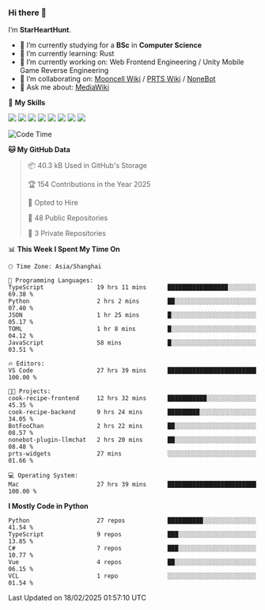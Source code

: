 ### Hi there 👋

I’m **StarHeartHunt**.

- 🏫 I’m currently studying for a **BSc** in **Computer Science**
- 🌱 I’m currently learning: Rust
- 🔭 I’m currently working on: Web Frontend Engineering / Unity Mobile Game Reverse Engineering
- 👯 I’m collaborating on: [Mooncell Wiki](https://fgo.wiki/) / [PRTS Wiki](http://prts.wiki/) / [NoneBot](https://github.com/nonebot)
- 💬 Ask me about: [MediaWiki](https://www.mediawiki.org)

🌟 **My Skills**

![](https://img.shields.io/badge/-Python-3e74a2?style=flat-square&logo=Python&logoColor=fff)
![](https://img.shields.io/badge/-Node.js-339933?style=flat-square&logo=node.js&logoColor=fff)
![](https://img.shields.io/badge/-Vue-4fc08d?style=flat-square&logo=vue.js&logoColor=fff)
![](https://img.shields.io/badge/-React-2d98ce?style=flat-square&logo=React&logoColor=fff)
![](https://img.shields.io/badge/-TypeScript-3178C6?style=flat-square&logo=TypeScript&logoColor=fff)
![](https://img.shields.io/badge/-Docker-2496ED?style=flat-square&logo=Docker&logoColor=fff)
![](https://img.shields.io/badge/-Linux-000000?style=flat-square&logo=Linux&logoColor=fff)
![](https://img.shields.io/badge/-Dotnet-512bd4?style=flat-square&logo=.net&logoColor=fff)

<!--START_SECTION:waka-->
![Code Time](http://img.shields.io/badge/Code%20Time-1%2C462%20hrs%2037%20mins-blue)

**🐱 My GitHub Data** 

> 📦 40.3 kB Used in GitHub's Storage 
 > 
> 🏆 154 Contributions in the Year 2025
 > 
> 💼 Opted to Hire
 > 
> 📜 48 Public Repositories 
 > 
> 🔑 3 Private Repositories 
 > 
📊 **This Week I Spent My Time On** 

```text
🕑︎ Time Zone: Asia/Shanghai

💬 Programming Languages: 
TypeScript               19 hrs 11 mins      █████████████████░░░░░░░░   69.38 % 
Python                   2 hrs 2 mins        ██░░░░░░░░░░░░░░░░░░░░░░░   07.40 % 
JSON                     1 hr 25 mins        █░░░░░░░░░░░░░░░░░░░░░░░░   05.17 % 
TOML                     1 hr 8 mins         █░░░░░░░░░░░░░░░░░░░░░░░░   04.12 % 
JavaScript               58 mins             █░░░░░░░░░░░░░░░░░░░░░░░░   03.51 % 

🔥 Editors: 
VS Code                  27 hrs 39 mins      █████████████████████████   100.00 % 

🐱‍💻 Projects: 
cook-recipe-frontend     12 hrs 32 mins      ███████████░░░░░░░░░░░░░░   45.35 % 
cook-recipe-backend      9 hrs 24 mins       █████████░░░░░░░░░░░░░░░░   34.05 % 
BotFooChan               2 hrs 22 mins       ██░░░░░░░░░░░░░░░░░░░░░░░   08.57 % 
nonebot-plugin-llmchat   2 hrs 20 mins       ██░░░░░░░░░░░░░░░░░░░░░░░   08.48 % 
prts-widgets             27 mins             ░░░░░░░░░░░░░░░░░░░░░░░░░   01.66 % 

💻 Operating System: 
Mac                      27 hrs 39 mins      █████████████████████████   100.00 % 
```

**I Mostly Code in Python** 

```text
Python                   27 repos            ██████████░░░░░░░░░░░░░░░   41.54 % 
TypeScript               9 repos             ███░░░░░░░░░░░░░░░░░░░░░░   13.85 % 
C#                       7 repos             ███░░░░░░░░░░░░░░░░░░░░░░   10.77 % 
Vue                      4 repos             ██░░░░░░░░░░░░░░░░░░░░░░░   06.15 % 
VCL                      1 repo              ░░░░░░░░░░░░░░░░░░░░░░░░░   01.54 % 
```




 Last Updated on 18/02/2025 01:57:10 UTC
<!--END_SECTION:waka-->
